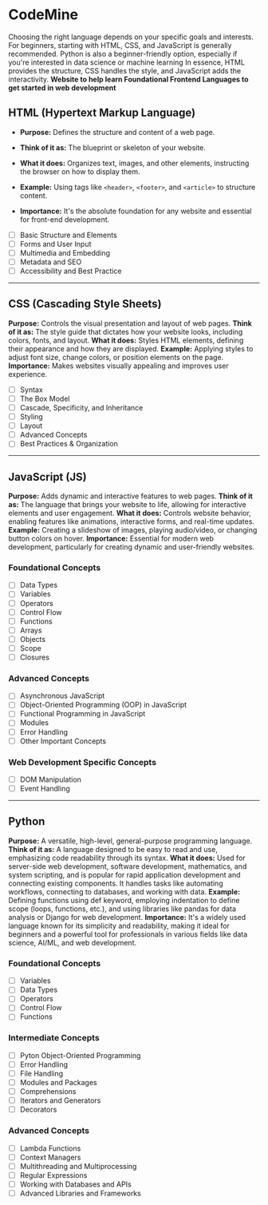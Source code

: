 # CodeMine
Choosing the right language depends on your specific goals and interests. For beginners, starting with HTML, CSS, and JavaScript is generally recommended. Python is also a beginner-friendly option, especially if you're interested in data science or machine learning
In essence, HTML provides the structure, CSS handles the style, and JavaScript adds the interactivity.
**Website to help learn Foundational Frontend Languages to get started in web development**

## HTML (Hypertext Markup Language)
- **Purpose:** Defines the structure and content of a web page.

- **Think of it as:** The blueprint or skeleton of your website.

- **What it does:** Organizes text, images, and other elements, instructing the browser on how to display them.

- **Example:** Using tags like `<header>`, `<footer>`, and `<article>` to structure content.

- **Importance:** It's the absolute foundation for any website and essential for front-end development.

- [ ] Basic Structure and Elements
- [ ] Forms and User Input
- [ ] Multimedia and Embedding
- [ ] Metadata and SEO
- [ ] Accessibility and Best Practice
------------------------------------

## CSS (Cascading Style Sheets)
**Purpose:** Controls the visual presentation and layout of web pages.
**Think of it as:** The style guide that dictates how your website looks, including colors, fonts, and layout.
**What it does:** Styles HTML elements, defining their appearance and how they are displayed.
**Example:** Applying styles to adjust font size, change colors, or position elements on the page.
**Importance:** Makes websites visually appealing and improves user experience.

- [ ] Syntax
- [ ] The Box Model
- [ ] Cascade, Specificity, and Inheritance
- [ ] Styling
- [ ] Layout
- [ ] Advanced Concepts
- [ ] Best Practices & Organization

-------------------------------------------

## JavaScript (JS)
**Purpose:** Adds dynamic and interactive features to web pages.
**Think of it as:** The language that brings your website to life, allowing for interactive elements and user engagement.
**What it does:** Controls website behavior, enabling features like animations, interactive forms, and real-time updates.
**Example:** Creating a slideshow of images, playing audio/video, or changing button colors on hover.
**Importance:** Essential for modern web development, particularly for creating dynamic and user-friendly websites. 
 
### Foundational Concepts
- [ ] Data Types
- [ ] Variables
- [ ] Operators
- [ ] Control Flow
- [ ] Functions
- [ ] Arrays
- [ ] Objects
- [ ] Scope
- [ ] Closures

### Advanced Concepts
- [ ] Asynchronous JavaScript
- [ ] Object-Oriented Programming (OOP) in JavaScript
- [ ] Functional Programming in JavaScript
- [ ] Modules
- [ ] Error Handling
- [ ] Other Important Concepts

### Web Development Specific Concepts
- [ ] DOM Manipulation
- [ ] Event Handling
---------------------------------------------

## Python
**Purpose:** A versatile, high-level, general-purpose programming language.
**Think of it as:** A language designed to be easy to read and use, emphasizing code readability through its syntax.
**What it does:** Used for server-side web development, software development, mathematics, and system scripting, and is popular for rapid application development and connecting existing components. It handles tasks like automating workflows, connecting to databases, and working with data.
**Example:** Defining functions using def keyword, employing indentation to define scope (loops, functions, etc.), and using libraries like pandas for data analysis or Django for web development.
**Importance:** It's a widely used language known for its simplicity and readability, making it ideal for beginners and a powerful tool for professionals in various fields like data science, AI/ML, and web development. 

### Foundational Concepts
- [ ] Variables
- [ ] Data Types
- [ ] Operators
- [ ] Control Flow
- [ ] Functions

### Intermediate Concepts
- [ ] Pyton Object-Oriented Programming
- [ ] Error Handling
- [ ] File Handling
- [ ] Modules and Packages
- [ ] Comprehensions
- [ ] Iterators and Generators
- [ ] Decorators

### Advanced Concepts
- [ ] Lambda Functions
- [ ] Context Managers
- [ ] Multithreading and Multiprocessing
- [ ] Regular Expressions
- [ ] Working with Databases and APIs
- [ ] Advanced Libraries and Frameworks